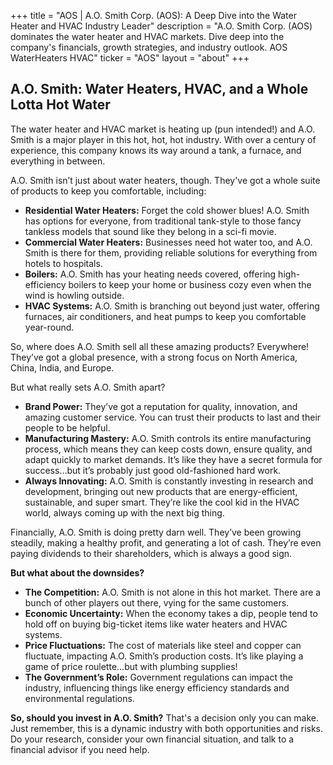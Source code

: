+++
title = "AOS |  A.O. Smith Corp. (AOS): A Deep Dive into the Water Heater and HVAC Industry Leader"
description = "A.O. Smith Corp. (AOS) dominates the water heater and HVAC markets.  Dive deep into the company's financials, growth strategies, and industry outlook. AOS WaterHeaters HVAC"
ticker = "AOS"
layout = "about"
+++

        


##  A.O. Smith:  Water Heaters, HVAC, and a Whole Lotta Hot Water

The water heater and HVAC market is heating up (pun intended!) and A.O. Smith is a major player in this hot, hot, hot industry.  With over a century of experience, this company knows its way around a tank, a furnace, and everything in between.

A.O. Smith isn’t just about water heaters, though.  They've got a whole suite of products to keep you comfortable, including:

* **Residential Water Heaters:**  Forget the cold shower blues! A.O. Smith has options for everyone, from traditional tank-style to those fancy tankless models that sound like they belong in a sci-fi movie.
* **Commercial Water Heaters:** Businesses need hot water too, and A.O. Smith is there for them, providing reliable solutions for everything from hotels to hospitals.
* **Boilers:**  A.O. Smith has your heating needs covered, offering high-efficiency boilers to keep your home or business cozy even when the wind is howling outside. 
* **HVAC Systems:**  A.O. Smith is branching out beyond just water, offering furnaces, air conditioners, and heat pumps to keep you comfortable year-round. 

So, where does A.O. Smith sell all these amazing products?  Everywhere! They’ve got a global presence, with a strong focus on North America, China, India, and Europe. 

But what really sets A.O. Smith apart?  

* **Brand Power:**  They’ve got a reputation for quality, innovation, and amazing customer service. You can trust their products to last and their people to be helpful.
* **Manufacturing Mastery:**  A.O. Smith controls its entire manufacturing process, which means they can keep costs down, ensure quality, and adapt quickly to market demands.  It’s like they have a secret formula for success…but it’s probably just good old-fashioned hard work. 
* **Always Innovating:**  A.O. Smith is constantly investing in research and development, bringing out new products that are energy-efficient, sustainable, and super smart. They’re like the cool kid in the HVAC world, always coming up with the next big thing. 

Financially, A.O. Smith is doing pretty darn well.  They’ve been growing steadily, making a healthy profit, and generating a lot of cash.  They’re even paying dividends to their shareholders, which is always a good sign. 

**But what about the downsides?**  

* **The Competition:**  A.O. Smith is not alone in this hot market. There are a bunch of other players out there, vying for the same customers. 
* **Economic Uncertainty:**  When the economy takes a dip, people tend to hold off on buying big-ticket items like water heaters and HVAC systems. 
* **Price Fluctuations:**  The cost of materials like steel and copper can fluctuate, impacting A.O. Smith’s production costs.  It’s like playing a game of price roulette…but with plumbing supplies! 
* **The Government’s Role:**  Government regulations can impact the industry, influencing things like energy efficiency standards and environmental regulations. 

**So, should you invest in A.O. Smith?**  That's a decision only you can make.  Just remember, this is a dynamic industry with both opportunities and risks.  Do your research, consider your own financial situation, and talk to a financial advisor if you need help.   

        
